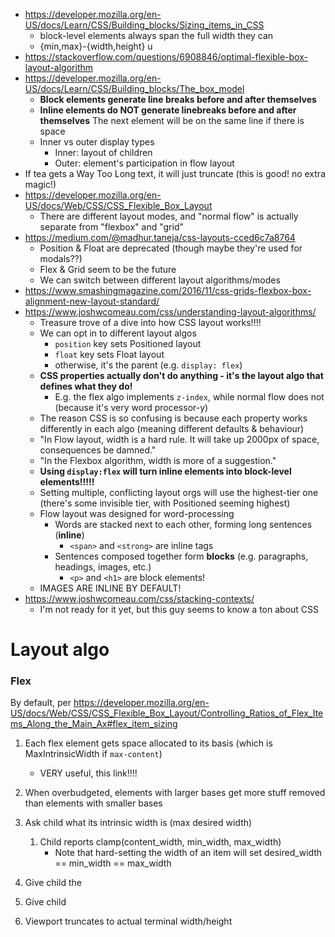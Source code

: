 - https://developer.mozilla.org/en-US/docs/Learn/CSS/Building_blocks/Sizing_items_in_CSS
    - block-level elements always span the full width they can
    - {min,max}-{width,height} u
- https://stackoverflow.com/questions/6908846/optimal-flexible-box-layout-algorithm
- https://developer.mozilla.org/en-US/docs/Learn/CSS/Building_blocks/The_box_model
    - **Block elements generate line breaks before and after themselves**
    - **Inline elements do NOT generate linebreaks before and after themselves** The next element will be on the same line if there is space
    - Inner vs outer display types
        - Inner: layout of children
        - Outer: element's participation in flow layout
- If tea gets a Way Too Long text, it will just truncate (this is good! no extra magic!)
- https://developer.mozilla.org/en-US/docs/Web/CSS/CSS_Flexible_Box_Layout
    - There are different layout modes, and "normal flow" is actually separate from "flexbox" and "grid"
- https://medium.com/@madhur.taneja/css-layouts-cced6c7a8764
    - Position & Float are deprecated (though maybe they're used for modals??)
    - Flex & Grid seem to be the future
    - We can switch between different layout algorithms/modes
- https://www.smashingmagazine.com/2016/11/css-grids-flexbox-box-alignment-new-layout-standard/
- https://www.joshwcomeau.com/css/understanding-layout-algorithms/
    - Treasure trove of a dive into how CSS layout works!!!!
    - We can opt in to different layout algos
        - `position` key sets Positioned layout
        - `float` key sets Float layout
        - otherwise, it's the parent (e.g. `display: flex`)
    - **CSS properties actually don't do anything - it's the layout algo that defines what they do!**
        - E.g. the flex algo implements `z-index`, while normal flow does not (because it's very word processor-y)
    - The reason CSS is so confusing is because each property works differently in each algo (meaning different defaults & behaviour)
    - "In Flow layout, width is a hard rule. It will take up 2000px of space, consequences be damned."
    - "In the Flexbox algorithm, width is more of a suggestion."
    - **Using `display:flex` will turn inline elements into block-level elements!!!!!**
    - Setting multiple, conflicting layout orgs will use the highest-tier one (there's some invisible tier, with Positioned seeming highest)
    - Flow layout was designed for word-processing
        - Words are stacked next to each other, forming long sentences (**inline**)
            - `<span>` and `<strong>` are inline tags
        - Sentences composed together form **blocks** (e.g. paragraphs, headings, images, etc.)
            - `<p>` and `<h1>` are block elements!
    - IMAGES ARE INLINE BY DEFAULT!
- https://www.joshwcomeau.com/css/stacking-contexts/
    - I'm not ready for it yet, but this guy seems to know a ton about CSS


Layout algo
===========
### Flex
By default, per https://developer.mozilla.org/en-US/docs/Web/CSS/CSS_Flexible_Box_Layout/Controlling_Ratios_of_Flex_Items_Along_the_Main_Ax#flex_item_sizing
1. Each flex element gets space allocated to its basis (which is MaxIntrinsicWidth if `max-content`)
    - VERY useful, this link!!!!
1. When overbudgeted, elements with larger bases get more stuff removed than elements with smaller bases


1. Ask child what its intrinsic width is (max desired width)
    1. Child reports clamp(content_width, min_width, max_width)
        - Note that hard-setting the width of an item will set desired_width == min_width == max_width
1. Give child the 
1. Give child 

1. Viewport truncates to actual terminal width/height
